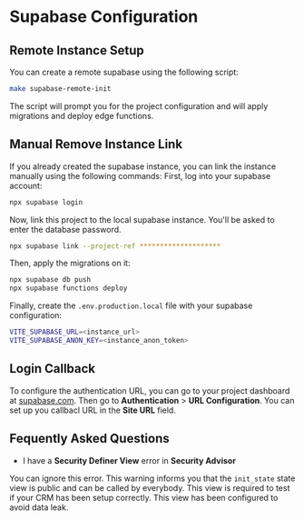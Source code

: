 # Supabase Configuration

## Remote Instance Setup

You can create a remote supabase using the following script:
```sh
make supabase-remote-init
```

The script will prompt you for the project configuration and will apply migrations and deploy edge functions.


## Manual Remove Instance Link

If you already created the supabase instance, you can link the instance manually using the following commands:
First, log into your supabase account:

```sh
npx supabase login
```

Now, link this project to the local supabase instance. You'll be asked to enter the database password.
```sh
npx supabase link --project-ref ********************
```

Then, apply the migrations on it:
```sh
npx supabase db push
npx supabase functions deploy
```

Finally, create the `.env.production.local` file with your supabase configuration:

```sh
VITE_SUPABASE_URL=<instance_url>
VITE_SUPABASE_ANON_KEY=<instance_anon_token>
```

## Login Callback

To configure the authentication URL, you can go to your project dashboard at [supabase.com](https://supabase.com/). Then go to **Authentication** > **URL Configuration**. You can set up you callbacl URL in the **Site URL** field.

## Fequently Asked Questions

- I have a **Security Definer View** error in **Security Advisor**

You can ignore this error. This warning informs you that the `init_state` state view is public and can be called by everybody.
This view is required to test if your CRM has been setup correctly. This view has been configured to avoid data leak.
